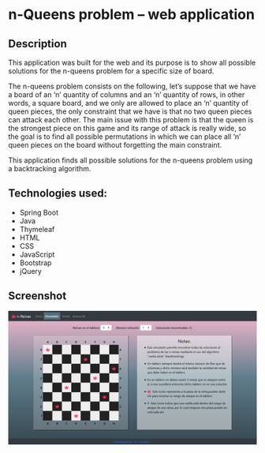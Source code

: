 # n-Queens problem – web application
## Description
This application was built for the web and its purpose is to show all possible solutions for the n-queens problem for a specific size of board.

The n-queens problem consists on the following, let’s suppose that we have a board of an ‘n’ quantity of  columns and  an ‘n’ quantity of rows, in other words, a square board, and we only are allowed to place an ‘n’ quantity of queen pieces, the only constraint that we have is that no two queen pieces can attack each other. The main issue with this problem is that the queen is the strongest piece on this game and its range of attack is really wide, so the goal is to find all possible permutations in which we can place all ‘n’ queen pieces on the board without forgetting the main constraint.

This application finds all possible solutions for the n-queens problem using a backtracking algorithm.
## Technologies used:
* Spring Boot
* Java
* Thymeleaf
* HTML
* CSS
* JavaScript
* Bootstrap
* jQuery
## Screenshot
![website image](img/img-1.png)